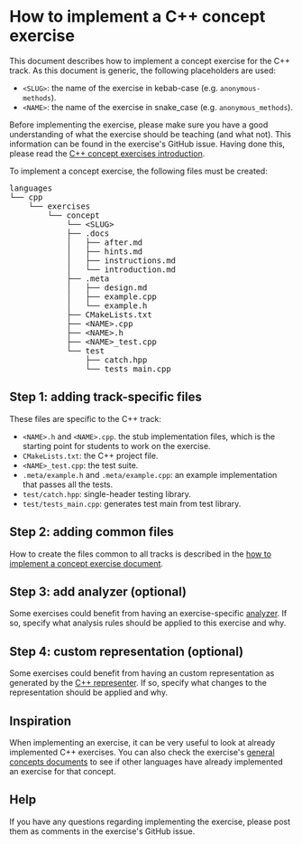 # How to implement a C++ concept exercise

This document describes how to implement a concept exercise for the C++ track. As this document is generic, the following placeholders are used:

- `<SLUG>`: the name of the exercise in kebab-case (e.g. `anonymous-methods`).
- `<NAME>`: the name of the exercise in snake_case (e.g. `anonymous_methods`).

Before implementing the exercise, please make sure you have a good understanding of what the exercise should be teaching (and what not). This information can be found in the exercise's GitHub issue. Having done this, please read the [C++ concept exercises introduction][concept-exercises].

To implement a concept exercise, the following files must be created:

<pre>
languages
└── cpp
    └── exercises
        └── concept
            └── &lt;SLUG&gt;
            ├── .docs
            │   ├── after.md
            │   ├── hints.md
            │   ├── instructions.md
            │   └── introduction.md
            ├── .meta
            │   ├── design.md
            │   ├── example.cpp
            │   └── example.h
            ├── CMakeLists.txt
            ├── &lt;NAME&gt;.cpp
            ├── &lt;NAME&gt;.h
            ├── &lt;NAME&gt;_test.cpp
            └── test
                ├── catch.hpp
                └── tests_main.cpp
</pre>

## Step 1: adding track-specific files

These files are specific to the C++ track:

- `<NAME>.h` and `<NAME>.cpp`. the stub implementation files, which is the starting point for students to work on the exercise.
- `CMakeLists.txt`: the C++ project file.
- `<NAME>_test.cpp`: the test suite.
- `.meta/example.h` and `.meta/example.cpp`: an example implementation that passes all the tests.
- `test/catch.hpp`: single-header testing library.
- `test/tests_main.cpp`: generates test main from test library.

## Step 2: adding common files

How to create the files common to all tracks is described in the [how to implement a concept exercise document][how-to-implement-a-concept-exercise].

## Step 3: add analyzer (optional)

Some exercises could benefit from having an exercise-specific [analyzer][analyzer]. If so, specify what analysis rules should be applied to this exercise and why.

## Step 4: custom representation (optional)

Some exercises could benefit from having an custom representation as generated by the [C++ representer][representer]. If so, specify what changes to the representation should be applied and why.

## Inspiration

When implementing an exercise, it can be very useful to look at already implemented C++ exercises. You can also check the exercise's [general concepts documents][reference] to see if other languages have already implemented an exercise for that concept.

## Help

If you have any questions regarding implementing the exercise, please post them as comments in the exercise's GitHub issue.

[analyzer]: https://github.com/exercism/cpp-analyzer
[representer]: https://github.com/exercism/cpp-representer
[concept-exercises]: ../exercises/concept/README.md
[how-to-implement-a-concept-exercise]: ../../../docs/maintainers/generic-how-to-implement-a-concept-exercise.md
[reference]: ../../../reference
